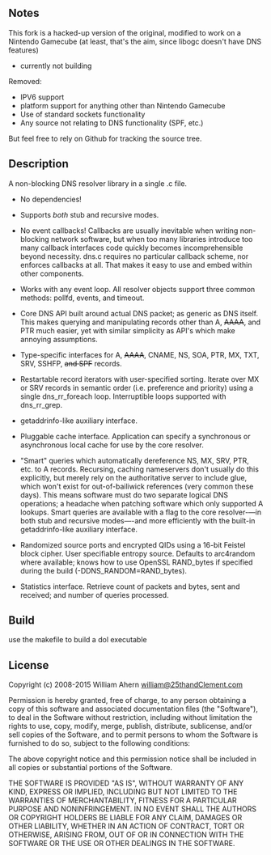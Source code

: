 ## Notes
This fork is a hacked-up version of the original, modified to work on a Nintendo Gamecube (at least, that's the aim, since libogc doesn't have DNS features)

- currently not building

Removed:
* IPV6 support
* platform support for anything other than Nintendo Gamecube
* Use of standard sockets functionality
* Any source not relating to DNS functionality (SPF, etc.)

But feel free to rely on Github for tracking the source tree.

## Description

A non-blocking DNS resolver library in a single .c file.

* No dependencies!

* Supports _both_ stub and recursive modes.

* No event callbacks! Callbacks are usually inevitable when writing
  non-blocking network software, but when too many libraries introduce too
  many callback interfaces code quickly becomes incomprehensible beyond
  necessity. dns.c requires no particular callback scheme, nor enforces
  callbacks at all. That makes it easy to use and embed within other
  components.

* Works with any event loop. All resolver objects support three common
  methods: pollfd, events, and timeout.

* Core DNS API built around actual DNS packet; as generic as DNS itself.
  This makes querying and manipulating records other than A, ~~AAAA~~, and PTR
  much easier, yet with similar simplicity as API's which make annoying
  assumptions.

* Type-specific interfaces for A, ~~AAAA~~, CNAME, NS, SOA, PTR, MX, TXT, SRV,
  SSHFP, ~~and SPF~~ records.

* Restartable record iterators with user-specified sorting. Iterate over MX
  or SRV records in semantic order (i.e. preference and priority) using a
  single dns_rr_foreach loop. Interruptible loops supported with
  dns_rr_grep.

* getaddrinfo-like auxiliary interface.

* Pluggable cache interface. Application can specify a synchronous or
  asynchronous local cache for use by the core resolver.

* "Smart" queries which automatically dereference NS, MX, SRV, PTR, etc. to
  A records. Recursing, caching nameservers don't usually do this
  explicitly, but merely rely on the authoritative server to include glue,
  which won't exist for out-of-bailiwick references (very common these
  days). This means software must do two separate logical DNS operations; a
  headache when patching software which only supported A lookups. Smart
  queries are available with a flag to the core resolver-—in both stub and
  recursive modes—-and more efficiently with the built-in getaddrinfo-like
  auxiliary interface.

* Randomized source ports and encrypted QIDs using a 16-bit Feistel block
  cipher. User specifiable entropy source. Defaults to arc4random where
  available; knows how to use OpenSSL RAND_bytes if specified during the
  build (-DDNS_RANDOM=RAND_bytes).

* Statistics interface. Retrieve count of packets and bytes, sent and
  received; and number of queries processed.

## Build

use the makefile to build a dol executable

## License

Copyright (c) 2008-2015  William Ahern <william@25thandClement.com>

Permission is hereby granted, free of charge, to any person obtaining a copy
of this software and associated documentation files (the "Software"), to
deal in the Software without restriction, including without limitation the
rights to use, copy, modify, merge, publish, distribute, sublicense, and/or
sell copies of the Software, and to permit persons to whom the Software is
furnished to do so, subject to the following conditions:

The above copyright notice and this permission notice shall be included in
all copies or substantial portions of the Software.

THE SOFTWARE IS PROVIDED "AS IS", WITHOUT WARRANTY OF ANY KIND, EXPRESS OR
IMPLIED, INCLUDING BUT NOT LIMITED TO THE WARRANTIES OF MERCHANTABILITY,
FITNESS FOR A PARTICULAR PURPOSE AND NONINFRINGEMENT. IN NO EVENT SHALL THE
AUTHORS OR COPYRIGHT HOLDERS BE LIABLE FOR ANY CLAIM, DAMAGES OR OTHER
LIABILITY, WHETHER IN AN ACTION OF CONTRACT, TORT OR OTHERWISE, ARISING
FROM, OUT OF OR IN CONNECTION WITH THE SOFTWARE OR THE USE OR OTHER DEALINGS
IN THE SOFTWARE.

